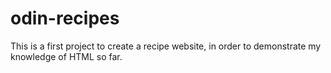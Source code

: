 # odin-recipes

This is a first project to create a recipe website, in order to demonstrate my knowledge of HTML so far.